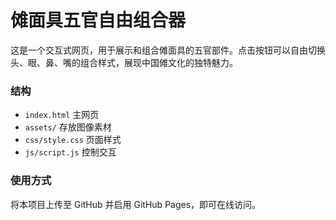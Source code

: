 # 傩面具五官自由组合器

这是一个交互式网页，用于展示和组合傩面具的五官部件。点击按钮可以自由切换头、眼、鼻、嘴的组合样式，展现中国傩文化的独特魅力。

### 结构
- `index.html` 主网页
- `assets/` 存放图像素材
- `css/style.css` 页面样式
- `js/script.js` 控制交互

### 使用方式
将本项目上传至 GitHub 并启用 GitHub Pages，即可在线访问。
